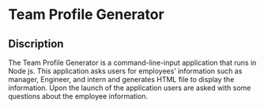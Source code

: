 # Team Profile Generator

## Discription 

The Team Profile Generator is a command-line-input application that runs in Node js. This application asks users for employees’ information such as manager, Engineer, and intern and generates HTML file to display the information. Upon the launch of the application users are asked with some questions about the employee information. 